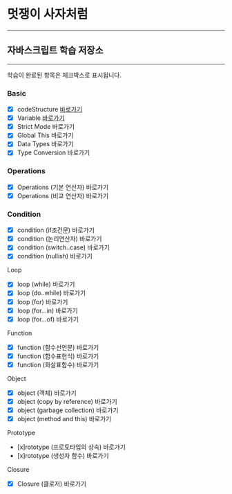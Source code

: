 # 멋쟁이 사자처럼

---

## 자바스크립트 학습 저장소

---

학습이 완료된 항목은 체크박스로 표시됩니다.

### Basic

- [x] codeStructure [바로가기](http://www.naver.com)
- [x] Variable [바로가기]()
- [x] Strict Mode 바로가기
- [x] Global This 바로가기
- [x] Data Types 바로가기
- [x] Type Conversion 바로가기

### Operations

- [x] Operations (기본 연산자) 바로가기
- [x] Operations (비교 연산자) 바로가기

### Condition

- [x] condition (if조건문) 바로가기
- [x] condition (논리연산자) 바로가기
- [x] condition (switch..case) 바로가기
- [x] condition (nullish) 바로가기

Loop

- [x] loop (while) 바로가기
- [x] loop (do..while) 바로가기
- [x] loop (for) 바로가기
- [x] loop (for...in) 바로가기
- [x] loop (for...of) 바로가기

Function

- [x] function (함수선언문) 바로가기
- [x] function (함수표현식) 바로가기
- [x] function (화살표함수) 바로가기

Object

- [x] object (객체) 바로가기
- [x] object (copy by reference) 바로가기
- [x] object (garbage collection) 바로가기
- [x] object (method and this) 바로가기

Prototype

- [x]rototype (프로토타입의 상속) 바로가기
- [x]rototype (생성자 함수) 바로가기

Closure

- [x] Closure (클로저) 바로가기
